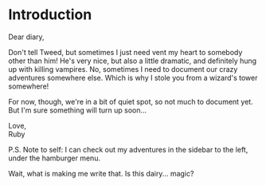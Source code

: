 # Introduction

Dear diary,

Don't tell Tweed, but sometimes I just need vent my heart to somebody other than him! He's very nice, but also a little dramatic, and definitely hung up with killing vampires. No, sometimes I need to document our crazy adventures somewhere else. Which is why I stole you from a wizard's tower somewhere!

For now, though, we're in a bit of quiet spot, so not much to document yet. But I'm sure something will turn up soon...

Love,  
Ruby


P.S. Note to self: I can check out my adventures in the sidebar to the left, under the hamburger menu.

Wait, what is making me write that. Is this dairy... magic?
